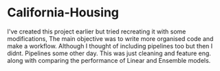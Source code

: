 # California-Housing
I've created this project earlier but tried recreating it with some modifications, The main objective was to write more organised code and make a workflow. Although I thought of including pipelines too but then I didnt. Pipelines some other day. This was just cleaning and feature eng. along with comparing the performance of Linear and Ensemble models.
